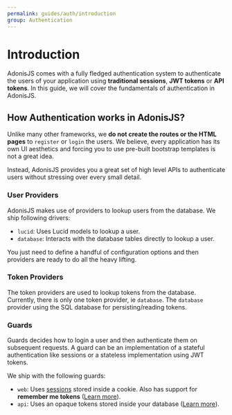 ```yaml
---
permalink: guides/auth/introduction
group: Authentication
---
```


# Introduction

AdonisJS comes with a fully fledged authentication system to authenticate the users of your application using **traditional sessions**, **JWT tokens** or **API tokens**. In this guide, we will cover the fundamentals of authentication in AdonisJS.

## How Authentication works in AdonisJS?
Unlike many other frameworks, we **do not create the routes or the HTML pages** to `register` or `login` the users. We believe, every application has its own UI aesthetics and forcing you to use pre-built bootstrap templates is not a great idea.

Instead, AdonisJS provides you a great set of high level APIs to authenticate users without stressing over every small detail.

### User Providers
AdonisJS makes use of providers to lookup users from the database. We ship following drivers:

- `lucid`: Uses Lucid models to lookup a user.
- `database`: Interacts with the database tables directly to lookup a user.

You just need to define a handful of configuration options and then providers are ready to do all the heavy lifting.

### Token Providers
The token providers are used to lookup tokens from the database. Currently, there is only one token provider, ie `database`. The `database` provider using the SQL database for persisting/reading tokens.

### Guards
Guards decides how to login a user and then authenticate them on subsequent requests. A guard can be an implementation of a stateful authentication like sessions or a stateless implementation using JWT tokens.

We ship with the following guards:

- `web`: Uses [sessions](/guides/http/sessions) stored inside a cookie. Also has support for **remember me tokens** ([Learn more](/guides/auth/web-guard)).
- `api`: Uses an opaque tokens stored inside your database ([Learn more](/guides/auth/api-guard)).
